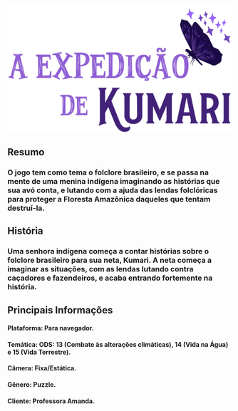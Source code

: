 <img src="/anexos/logo_jogo.png">

<h2> Resumo </h2>
<h3>
  O jogo tem como tema o folclore brasileiro, 
  e se passa na mente de uma menina indígena 
  imaginando as histórias que sua avó conta, 
  e lutando com a ajuda das lendas folclóricas 
  para proteger a Floresta Amazônica daqueles que tentam destruí-la.
</h5>

<h2> História </h2>
<h3>
 Uma senhora indígena começa a contar histórias sobre o folclore brasileiro para sua neta, Kumari. 
 A neta começa a imaginar as situações, com as lendas lutando contra caçadores e fazendeiros, e 
 acaba entrando fortemente na história.
</h3>





<h2> Principais Informações </h2>

<h4>
  Plataforma: Para navegador.
</h4>

<h4>
  Temática: ODS: 13 (Combate às alterações climáticas), 14 (Vida na Água) e 15 (Vida Terrestre).
</h4>

<h4>
  Câmera: Fixa/Estática.
</h4>

<h4>
  Gênero: Puzzle.
</h4>

<h4>
  Cliente: Professora Amanda.
</h4>

